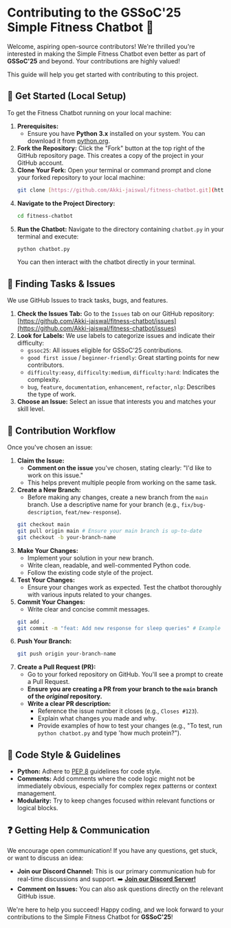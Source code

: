 # Contributing to the GSSoC'25 Simple Fitness Chatbot 🤖

Welcome, aspiring open-source contributors! We're thrilled you're interested in making the Simple Fitness Chatbot even better as part of **GSSoC'25** and beyond. Your contributions are highly valued!

This guide will help you get started with contributing to this project.

## 🚀 Get Started (Local Setup)

To get the Fitness Chatbot running on your local machine:

1.  **Prerequisites:**
    * Ensure you have **Python 3.x** installed on your system. You can download it from [python.org](https://www.python.org/downloads/).
2.  **Fork the Repository:** Click the "Fork" button at the top right of the GitHub repository page. This creates a copy of the project in your GitHub account.
3.  **Clone Your Fork:** Open your terminal or command prompt and clone your forked repository to your local machine:
    ```bash
    git clone [https://github.com/Akki-jaiswal/fitness-chatbot.git](https://github.com/Akki-jaiswal/fitness-chatbot.git)
    ```
4.  **Navigate to the Project Directory:**
    ```bash
    cd fitness-chatbot
    ```
5.  **Run the Chatbot:**
    Navigate to the directory containing `chatbot.py` in your terminal and execute:
    ```bash
    python chatbot.py
    ```
    You can then interact with the chatbot directly in your terminal.

## 🎯 Finding Tasks & Issues

We use GitHub Issues to track tasks, bugs, and features.

1.  **Check the Issues Tab:** Go to the `Issues` tab on our GitHub repository: [https://github.com/Akki-jaiswal/fitness-chatbot/issues](https://github.com/Akki-jaiswal/fitness-chatbot/issues)
2.  **Look for Labels:** We use labels to categorize issues and indicate their difficulty:
    * `gssoc25`: All issues eligible for GSSoC'25 contributions.
    * `good first issue` / `beginner-friendly`: Great starting points for new contributors.
    * `difficulty:easy`, `difficulty:medium`, `difficulty:hard`: Indicates the complexity.
    * `bug`, `feature`, `documentation`, `enhancement`, `refactor`, `nlp`: Describes the type of work.
3.  **Choose an Issue:** Select an issue that interests you and matches your skill level.

## 🤝 Contribution Workflow

Once you've chosen an issue:

1.  **Claim the Issue:**
    * **Comment on the issue** you've chosen, stating clearly: "I'd like to work on this issue."
    * This helps prevent multiple people from working on the same task.
2.  **Create a New Branch:**
    * Before making any changes, create a new branch from the `main` branch. Use a descriptive name for your branch (e.g., `fix/bug-description`, `feat/new-response`).
    ```bash
    git checkout main
    git pull origin main # Ensure your main branch is up-to-date
    git checkout -b your-branch-name
    ```
3.  **Make Your Changes:**
    * Implement your solution in your new branch.
    * Write clean, readable, and well-commented Python code.
    * Follow the existing code style of the project.
4.  **Test Your Changes:**
    * Ensure your changes work as expected. Test the chatbot thoroughly with various inputs related to your changes.
5.  **Commit Your Changes:**
    * Write clear and concise commit messages.
    ```bash
    git add .
    git commit -m "feat: Add new response for sleep queries" # Example commit message
    ```
6.  **Push Your Branch:**
    ```bash
    git push origin your-branch-name
    ```
7.  **Create a Pull Request (PR):**
    * Go to your forked repository on GitHub. You'll see a prompt to create a Pull Request.
    * **Ensure you are creating a PR from your branch to the `main` branch of the *original* repository.**
    * **Write a clear PR description:**
        * Reference the issue number it closes (e.g., `Closes #123`).
        * Explain what changes you made and why.
        * Provide examples of how to test your changes (e.g., "To test, run `python chatbot.py` and type 'how much protein?").

## 📏 Code Style & Guidelines

* **Python:** Adhere to [PEP 8](https://www.python.org/dev/peps/pep-0008/) guidelines for code style.
* **Comments:** Add comments where the code logic might not be immediately obvious, especially for complex regex patterns or context management.
* **Modularity:** Try to keep changes focused within relevant functions or logical blocks.

## ❓ Getting Help & Communication

We encourage open communication! If you have any questions, get stuck, or want to discuss an idea:

* **Join our Discord Channel:** This is our primary communication hub for real-time discussions and support.
    ➡️ **[Join our Discord Server!](https://discord.gg/4m6JuQ8S)**
* **Comment on Issues:** You can also ask questions directly on the relevant GitHub issue.

We're here to help you succeed! Happy coding, and we look forward to your contributions to the Simple Fitness Chatbot for **GSSoC'25**!
